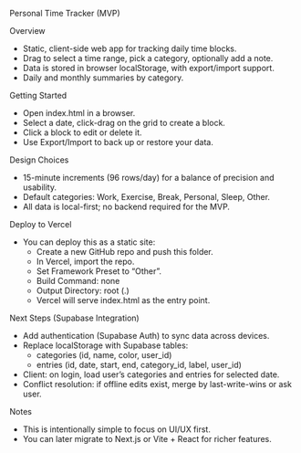 Personal Time Tracker (MVP)

Overview

- Static, client-side web app for tracking daily time blocks.
- Drag to select a time range, pick a category, optionally add a note.
- Data is stored in browser localStorage, with export/import support.
- Daily and monthly summaries by category.

Getting Started

- Open index.html in a browser.
- Select a date, click-drag on the grid to create a block.
- Click a block to edit or delete it.
- Use Export/Import to back up or restore your data.

Design Choices

- 15-minute increments (96 rows/day) for a balance of precision and usability.
- Default categories: Work, Exercise, Break, Personal, Sleep, Other.
- All data is local-first; no backend required for the MVP.

Deploy to Vercel

- You can deploy this as a static site:
  - Create a new GitHub repo and push this folder.
  - In Vercel, import the repo.
  - Set Framework Preset to “Other”.
  - Build Command: none
  - Output Directory: root (.)
  - Vercel will serve index.html as the entry point.

Next Steps (Supabase Integration)

- Add authentication (Supabase Auth) to sync data across devices.
- Replace localStorage with Supabase tables:
  - categories (id, name, color, user_id)
  - entries (id, date, start, end, category_id, label, user_id)
- Client: on login, load user’s categories and entries for selected date.
- Conflict resolution: if offline edits exist, merge by last-write-wins or ask user.

Notes

- This is intentionally simple to focus on UI/UX first.
- You can later migrate to Next.js or Vite + React for richer features.

